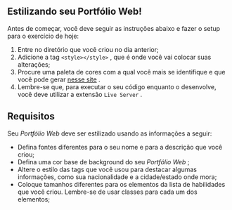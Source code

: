 ## Estilizando seu Portfólio Web!

Antes de começar, você deve seguir as instruções abaixo e fazer o setup para o exercício de hoje:

1. Entre no diretório que você criou no dia anterior;
2. Adicione a tag `<style></style>` , que é onde você vai colocar suas alterações;
3. Procure uma paleta de cores com a qual você mais se identifique e que você pode gerar [nesse site](https://coolors.co/) .
4. Lembre-se que, para executar o seu código enquanto o desenvolve, você deve utilizar a extensão `Live Server` .


## Requisitos

Seu _Portfólio Web_ deve ser estilizado usando as informações a seguir:

- Defina fontes diferentes para o seu nome e para a descrição que você criou;
- Defina uma cor base de background do seu _Portfólio Web_ ;
- Altere o estilo das tags que você usou para destacar algumas informações, como sua nacionalidade e a cidade/estado onde mora;
- Coloque tamanhos diferentes para os elementos da lista de habilidades que você criou. Lembre-se de usar classes para cada um dos elementos;
